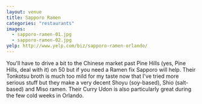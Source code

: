```yaml
---
layout: venue
title: Sapporo Ramen
categories: "restaurants"
images:
  - sapporo-ramen-01.jpg
  - sapporo-ramen-02.jpg
yelp: http://www.yelp.com/biz/sapporo-ramen-orlando/
---
```


You'll have to drive a bit to the Chinese market past Pine Hills (yes, Pine
Hills, deal with it) on 50 but if you need a Ramen fix Sapporo will help. Their
Tonkotsu broth is much too mild for my taste now that I've tried more serious
stuff but they make a very decent Shoyu (soy-based), Shio (salt-based) and Miso
ramen. Their Curry Udon is also particularly great during the few cold weeks in
Orlando.
